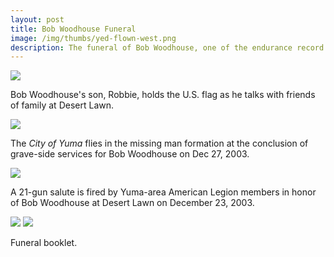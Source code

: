 ```yaml
--- 
layout: post
title: Bob Woodhouse Funeral
image: /img/thumbs/yed-flown-west.png
description: The funeral of Bob Woodhouse, one of the endurance record pilots.  
---
```


 <img src="https://lh4.googleusercontent.com/-CE5-0IbgooY/T6MLWt2sWHI/AAAAAAAAEJs/XlRyxDsN2-8/w331-h521-no/flown-west-1.jpg">

Bob Woodhouse's son, Robbie, holds the U.S. flag as 
he talks with friends of family at Desert Lawn.

 <img src="https://lh6.googleusercontent.com/-ZU0_btWJ8xQ/T6MLWoKJKRI/AAAAAAAAEJo/vJ2nKA715GQ/w640-h439-no/flown-west-2.jpg">

The <em>City of Yuma</em> flies in the missing man formation at the 
conclusion of grave-side services for Bob Woodhouse on Dec 27, 2003.

 <img src="https://lh3.googleusercontent.com/-0p8x4AU64qQ/T6MLWn99VPI/AAAAAAAAEJ4/8f1Jef-7NXs/w640-h429-no/flown-west-3.jpg">

A 21-gun salute is fired by Yuma-area American Legion members in 
honor of Bob Woodhouse at Desert Lawn on December 23, 2003.

 <img src="https://lh3.googleusercontent.com/-6tMLSqEOOXU/T6MLXW2jK_I/AAAAAAAAEKE/NINGZT1tOn8/w617-h480-no/funeral-booklet-1.jpg">

 <img src="https://lh3.googleusercontent.com/-9BeGD9_inRc/T6MLXXTuKRI/AAAAAAAAEKA/ej2WZOfP-wQ/w614-h480-no/funeral-booklet-2.jpg">

Funeral booklet.


